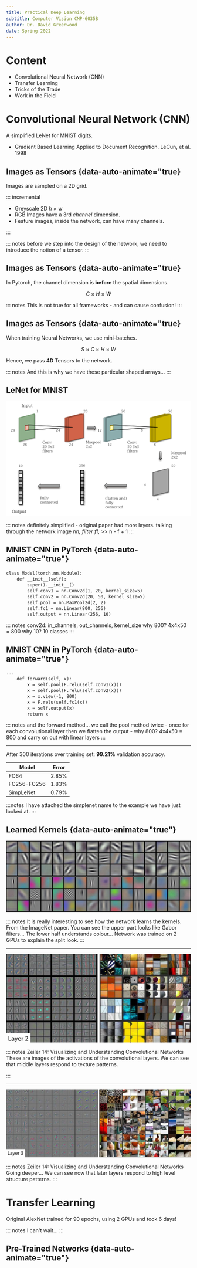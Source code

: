 ```yaml
---
title: Practical Deep Learning
subtitle: Computer Vision CMP-6035B
author: Dr. David Greenwood
date: Spring 2022
---
```


# Content

- Convolutional Neural Network (CNN)
- Transfer Learning
- Tricks of the Trade
- Work in the Field

# Convolutional Neural Network (CNN)

A simplified LeNet for MNIST digits.

- Gradient Based Learning Applied to Document Recognition. LeCun, et al. 1998

## Images as Tensors {data-auto-animate="true}

Images are sampled on a 2D grid.

::: incremental

- Greyscale 2D $h~ \times ~w$
- RGB Images have a 3rd _channel_ dimension.
- Feature images, inside the network, can have many channels.

:::

::: notes
before we step into the design of the network, we need to introduce the notion of a tensor.
:::

## Images as Tensors {data-auto-animate="true}

In Pytorch, the channel dimension is **before** the spatial dimensions.

$$C~ \times ~H~ \times ~W$$

::: notes
This is not true for all frameworks - and can cause confusion!
:::

## Images as Tensors {data-auto-animate="true}

When training Neural Networks, we use mini-batches.

$$S~ \times ~C~ \times ~H~ \times ~W$$

Hence, we pass **4D** Tensors to the network.

::: notes
And this is why we have these particular shaped arrays...
:::

## LeNet for MNIST

![Simplified LeNet](assets/png/lenet.png)

::: notes
definitely simplified - original paper had more layers.
talking through the network
image n*n, filter f*f, >> n - f + 1
:::

## MNIST CNN in PyTorch {data-auto-animate="true"}

```{.python data-line-numbers="1-8|1-3|4-5|6|7-8"}
class Model(torch.nn.Module):
    def __init__(self):
        super().__init__()
        self.conv1 = nn.Conv2d(1, 20, kernel_size=5)
        self.conv2 = nn.Conv2d(20, 50, kernel_size=5)
        self.pool = nn.MaxPool2d(2, 2)
        self.fc1 = nn.Linear(800, 256)
        self.output = nn.Linear(256, 10)
```

::: notes
conv2d: in_channels, out_channels, kernel_size
why 800? 4x4x50 = 800
why 10? 10 classes
:::

## MNIST CNN in PyTorch {data-auto-animate="true"}

```{.python data-line-numbers="1-8|3-4|5|6-8"}
...
    def forward(self, x):
        x = self.pool(F.relu(self.conv1(x)))
        x = self.pool(F.relu(self.conv2(x)))
        x = x.view(-1, 800)
        x = F.relu(self.fc1(x))
        x = self.output(x)
        return x
```

::: notes
and the forward method...
we call the pool method twice - once for each convolutional layer
then we flatten the output - why 800? 4x4x50 = 800
and carry on out with linear layers
:::

---

After 300 iterations over training set: **99.21%** validation accuracy.

| Model       | Error |
| ----------- | ----- |
| FC64        | 2.85% |
| FC256-FC256 | 1.83% |
| SimpLeNet   | 0.79% |

:::notes
I have attached the simplenet name to the example we have just looked at.
:::

## Learned Kernels {data-auto-animate="true"}

![Image from Krizhevsky 2012](assets/png/cnn-features-01.png)

::: notes
It is really interesting to see how the network learns the kernels.
From the ImageNet paper.
You can see the upper part looks like Gabor filters...
The lower half understands colour...
Network was trained on 2 GPUs to explain the split look.
:::

---

![Image from Zeiler 2014](assets/png/zeiler14-01.png)

::: notes
Zeiler 14: Visualizing and Understanding Convolutional Networks
These are images of the activations of the convolutional layers.
We can see that middle layers respond to texture patterns.

:::

---

![Image from Zeiler 2014](assets/png/zeiler14-02.png)

::: notes
Zeiler 14: Visualizing and Understanding Convolutional Networks
Going deeper...
We can see now that later layers respond to high level structure patterns.
:::

# Transfer Learning

Original AlexNet trained for 90 epochs, using 2 GPUs and took 6 days!

::: notes
I can't wait...
:::

## Pre-Trained Networks {data-auto-animate="true"}
